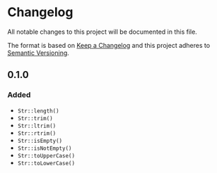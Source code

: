 # Changelog
All notable changes to this project will be documented in this file.

The format is based on [Keep a Changelog](http://keepachangelog.com/en/1.0.0/)
and this project adheres to [Semantic Versioning](http://semver.org/spec/v2.0.0.html).

## 0.1.0
### Added
- `Str::length()`
- `Str::trim()` 
- `Str::ltrim()` 
- `Str::rtrim()` 
- `Str::isEmpty()`
- `Str::isNotEmpty()`
- `Str::toUpperCase()`
- `Str::toLowerCase()`
